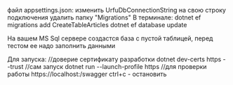 файл appsettings.json: изменить UrfuDbConnectionString на свою строку подключения
удалить папку "Migrations"
В терминале:
dotnet ef migrations add CreateTableArticles
dotnet ef database update

На вашем MS Sql сервере создастся база с пустой таблицей, перед тестом ее надо заполнить данными

Для запуска:
//доверие сертификату разработки
dotnet dev-certs https --trust 
//сам запуск
dotnet run --launch-profile https
//для проверки работы
https://localhost:<port>/swagger
ctrl+c - остановить
